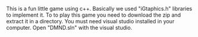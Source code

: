 This is a fun little game using c++. Basically we used "iGtaphics.h" libraries to implement it. To to play this game you need to download the zip and extract it in a directory. You must need visual studio installed in your computer. Open "DMND.sln" with the visual studio. 
